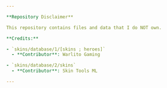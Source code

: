 ```yaml
---

**Repository Disclaimer**

This repository contains files and data that I do NOT own.

**Credits:**

- `skins/database/1/[skins ; heroes]`  
  - **Contributor**: Warlito Gaming

- `skins/database/2/skins`  
  - **Contributor**: Skin Tools ML

---
```

